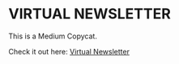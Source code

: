 # VIRTUAL NEWSLETTER

This is a Medium Copycat.

Check it out here: [Virtual Newsletter](https://guavalines.github.io/Virtual_Newsletter/)

